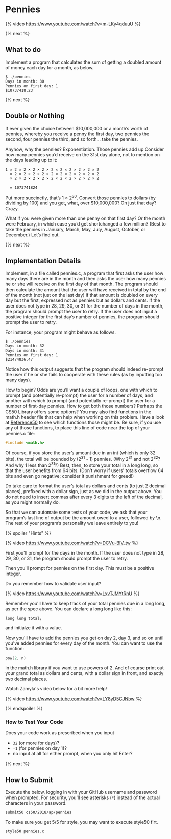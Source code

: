 # Pennies

{% video https://www.youtube.com/watch?v=m-LKy4qduuU %}

{% next %}

## What to do

Implement a program that calculates the sum of getting a doubled amount of money each day for a month, as below.

```
$ ./pennies
Days in month: 30
Pennies on first day: 1
$10737418.23
```

{% next %}

## Double or Nothing

If ever given the choice between $10,000,000 or a month’s worth of pennies, whereby you receive a penny the first day, two pennies the second, four pennies the third, and so forth…​ take the pennies.

Anyhow, why the pennies? Exponentiation. Those pennies add up Consider how many pennies you’d receive on the 31st day alone, not to mention on the days leading up to it:

```
1 × 2 × 2 × 2 × 2 × 2 × 2 × 2 × 2 × 2 × 2
  × 2 × 2 × 2 × 2 × 2 × 2 × 2 × 2 × 2 × 2
  × 2 × 2 × 2 × 2 × 2 × 2 × 2 × 2 × 2 × 2

  = 1073741824
```

Put more succinctly, that’s 1 × 2<sup>30</sup>. Convert those pennies to dollars (by dividing by 100) and you get, what, over $10,000,000? On just that day? Crazy.

What if you were given more than one penny on that first day? Or the month were February, in which case you’d get shortchanged a few million? (Best to take the pennies in January, March, May, July, August, October, or December.) Let’s find out.

{% next %}

## Implementation Details

Implement, in a file called pennies.c, a program that first asks the user how many days there are in the month and then asks the user how many pennies he or she will receive on the first day of that month. The program should then calculate the amount that the user will have received in total by the end of the month (not just on the last day) if that amount is doubled on every day but the first, expressed not as pennies but as dollars and cents. If the user does not type in 28, 29, 30, or 31 for the number of days in the month, the program should prompt the user to retry. If the user does not input a positive integer for the first day’s number of pennies, the program should prompt the user to retry.

For instance, your program might behave as follows.

```
$ ./pennies
Days in month: 32
Days in month: 31
Pennies on first day: 1
$21474836.47
```

Notice how this output suggests that the program should indeed re-prompt the user if he or she fails to cooperate with these rules (as by inputting too many days).

How to begin? Odds are you’ll want a couple of loops, one with which to prompt (and potentially re-prompt) the user for a number of days, and another with which to prompt (and potentially re-prompt) the user for a number of first-day pennies. How to get both those numbers? Perhaps the CS50 Library offers some options? You may also find functions in the math.h header file that can help when working on this problem. Have a look at [Reference50](https://reference.cs50.net/) to see which functions those might be. Be sure, if you use any of those functions, to place this line of code near the top of your pennies.c file:

```c
#include <math.h>
```

Of course, if you store the user’s amount due in an int (which is only 32 bits), the total will be bounded by (2<sup>31</sup> - 1) pennies. (Why 2<sup>31</sup> and not 2<sup>32</sup>? And why 1 less than 2<sup>31</sup>?) Best, then, to store your total in a long long, so that the user benefits from 64 bits. (Don’t worry if users' totals overflow 64 bits and even go negative; consider it punishment for greed!)

Do take care to format the user’s total as dollars and cents (to just 2 decimal places), prefixed with a dollar sign, just as we did in the output above. You do not need to insert commas after every 3 digits to the left of the decimal, as you might normally do.

So that we can automate some tests of your code, we ask that your program’s last line of output be the amount owed to a user, followed by \n. The rest of your program’s personality we leave entirely to you!


{% spoiler "Hints" %}

{% video https://www.youtube.com/watch?v=DCVu-BIV_tw %}

First you'll prompt for the days in the month. If the user does not type in 28, 29, 30, or 31, the program should prompt the user to retry.

Then you'll prompt for pennies on the first day. This must be a positive integer.

Do you remember how to validate user input?

{% video https://www.youtube.com/watch?v=LxvTJMYtRnU %}

Remember you'll have to keep track of your total pennies due in a long long, as per the spec above. You can declare a long long like this:

```
long long total;
```

and initialze it with a value.

Now you'll have to add the pennies you get on day 2, day 3, and so on until you've added pennies for every day of the month. You can want to use the function:

```c
pow(2, n)
```
in the math.h library if you want to use powers of 2. And of course print out your grand total as dollars and cents, with a dollar sign in front, and exactly two decimal places.

Watch Zamyla's video below for a bit more help!

{% video https://www.youtube.com/watch?v=LY8yD5CJNbw %}

{% endspoiler %}


### How to Test Your Code

Does your code work as prescribed when you input

* `32` (or more for days)?
* `-1` (for pennies on day 1)?
* no input at all for either prompt, when you only hit Enter?

{% next %}

## How to Submit

Execute the below, logging in with your GitHub username and password when prompted. For security, you'll see asterisks (`*`) instead of the actual characters in your password.

```
submit50 cs50/2018/ap/pennies
```

To make sure you get 5/5 for style, you may want to execute style50 firt.

```
style50 pennies.c
```


